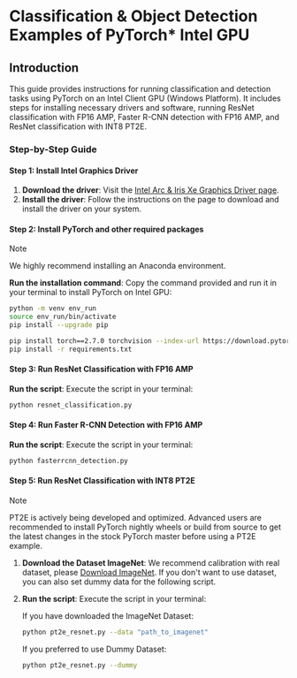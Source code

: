 # Classification & Object Detection Examples of PyTorch* Intel GPU

## Introduction

This guide provides instructions for running classification and detection tasks using PyTorch on an Intel Client GPU (Windows Platform). It includes steps for installing necessary drivers and software, running ResNet classification with FP16 AMP, Faster R-CNN detection with FP16 AMP, and ResNet classification with INT8 PT2E.

### Step-by-Step Guide

#### Step 1: Install Intel Graphics Driver

1. **Download the driver**: Visit the [Intel Arc & Iris Xe Graphics Driver page](https://www.intel.com/content/www/us/en/download/785597/intel-arc-iris-xe-graphics-windows.html).
2. **Install the driver**: Follow the instructions on the page to download and install the driver on your system.

#### Step 2: Install PyTorch and other required packages

> [!NOTE]
> We highly recommend installing an Anaconda environment.

**Run the installation command**: Copy the command provided and run it in your terminal to install PyTorch on Intel GPU:
```bash
python -m venv env_run
source env_run/bin/activate
pip install --upgrade pip

pip install torch==2.7.0 torchvision --index-url https://download.pytorch.org/whl/test/xpu
pip install -r requirements.txt
```

#### Step 3: Run ResNet Classification with FP16 AMP

**Run the script**: Execute the script in your terminal:
   ```bash
   python resnet_classification.py
   ```

#### Step 4: Run Faster R-CNN Detection with FP16 AMP

**Run the script**: Execute the script in your terminal:
   ```bash
   python fasterrcnn_detection.py
   ```

#### Step 5: Run ResNet Classification with INT8 PT2E

> [!NOTE]
> PT2E is actively being developed and optimized. Advanced users are recommended to install PyTorch nightly wheels or build from source to get the latest changes in the stock PyTorch master before using a PT2E example.

1. **Download the Dataset ImageNet**: We recommend calibration with real dataset, please [Download ImageNet](https://image-net.org/challenges/LSVRC/2012/2012-downloads.php). If you don't want to use dataset, you can also set dummy data for the following script.

2. **Run the script**: Execute the script in your terminal:

   If you have downloaded the ImageNet Dataset:

   ```bash
   python pt2e_resnet.py --data "path_to_imagenet"
   ```

   If you preferred to use Dummy Dataset:

   ```bash
   python pt2e_resnet.py --dummy
   ```
